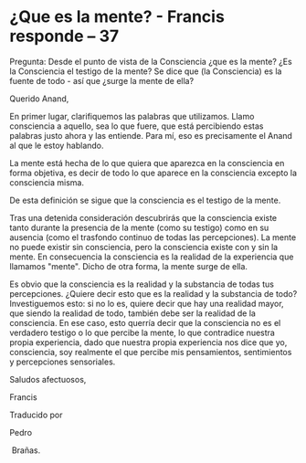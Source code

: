#  ¿Que es la mente? - Francis responde – 37

Pregunta: Desde el punto de vista de la Consciencia ¿que es la mente? ¿Es la Consciencia el testigo de la mente? Se dice que (la Consciencia) es la fuente de todo - así que ¿surge la mente de ella?

Querido Anand,

En primer lugar, clarifiquemos las palabras que utilizamos. Llamo consciencia a aquello, sea lo que fuere, que está percibiendo estas palabras justo ahora y las entiende. Para mí, eso es precisamente el Anand al que le estoy hablando.

La mente está hecha de lo que quiera que aparezca en la consciencia en forma objetiva, es decir de todo lo que aparece en la consciencia excepto la consciencia misma.

De esta definición se sigue que la consciencia es el testigo de la mente.

Tras una detenida consideración descubrirás que la consciencia existe tanto durante la presencia de la mente (como su testigo) como en su ausencia (como el trasfondo continuo de todas las percepciones). La mente no puede existir sin consciencia, pero la consciencia existe con y sin la mente. En consecuencia la consciencia es la realidad de la experiencia que llamamos "mente". Dicho de otra forma, la mente surge de ella.

Es obvio que la consciencia es la realidad y la substancia de todas tus percepciones. ¿Quiere decir esto que es la realidad y la substancia de todo? Investiguemos esto: si no lo es, quiere decir que hay una realidad mayor, que siendo la realidad de todo, también debe ser la realidad de la consciencia. En ese caso, esto querría decir que la consciencia no es el verdadero testigo o lo que percibe la mente, lo que contradice nuestra propia experiencia, dado que nuestra propia experiencia nos dice que yo, consciencia, soy realmente el que percibe mis pensamientos, sentimientos y percepciones sensoriales.

Saludos afectuosos,

Francis

Traducido por 

Pedro

 Brañas.

